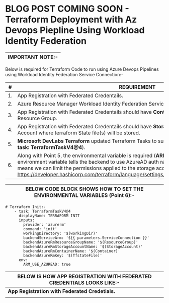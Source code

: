# BLOG POST COMING SOON - Terraform Deployment with Az Devops Piepline Using Workload Identity Federation

| IMPORTANT NOTE:- |
| --------- |

Below is required for Terraform Code to run using Azure Devops Pipelines using Workload Identity Federation Service Connection:-

| __#__ | __REQUIREMENT__ |
| --------- | --------- |
| 1. | App Registration with Federated Credentails. |
| 2. | Azure Resource Manager Workload Identity Federation Service Connection. |
| 3. | App Registration with Federated Credentails should have __Contributor__ RBAC on Subscription or Resource Group. |
| 4. | App Registration with Federated Credentails should have __Storage Data Blob Contributor__" on Storage Account where terraform State file(s) will be stored. |
| 5. | __Microsoft DevLabs Terraform__ updated Terraform Tasks to support Workload Identity Federation (__- task: TerraformTaskV4@4__). |
| 6. | Along with Point 5, the environmental variable is required (__ARM_USE_AZUREAD: true__). This environment variable tells the backend to use AzureAD auth rather than trying a create a key. It means we can limit the permissions applied to the storage account and container to least priviledge: https://developer.hashicorp.com/terraform/language/settings/backends/azurerm#use_azuread_auth. |


| BELOW CODE BLOCK SHOWS HOW TO SET THE ENVIRONMENTAL VARIABLES (Point 6):- |
| --------- |

```
# Terraform Init:-
    - task: TerraformTaskV4@4
      displayName: TERRAFORM INIT
      inputs:
        provider: 'azurerm'
        command: 'init'
        workingDirectory: '$(workingDir)'
        backendServiceArm: '${{ parameters.ServiceConnection }}' 
        backendAzureRmResourceGroupName: '$(ResourceGroup)' 
        backendAzureRmStorageAccountName: '$(StorageAccount)'
        backendAzureRmContainerName: '$(Container)'
        backendAzureRmKey: '$(TfstateFile)'
      env:
        ARM_USE_AZUREAD: true
```

| BELOW IS HOW APP REGISTRATION WITH FEDERATED CREDENTIALS LOOKS LIKE:- |
| --------- |
| __App Registration with Federated Credetials.__ |
|  |











